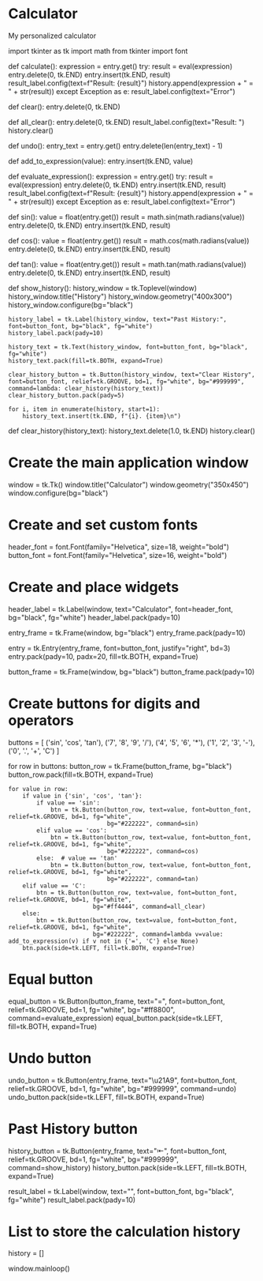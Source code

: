 # Calculator
My personalized calculator

import tkinter as tk
import math
from tkinter import font

def calculate():
    expression = entry.get()
    try:
        result = eval(expression)
        entry.delete(0, tk.END)
        entry.insert(tk.END, result)
        result_label.config(text=f"Result: {result}")
        history.append(expression + " = " + str(result))
    except Exception as e:
        result_label.config(text="Error")

def clear():
    entry.delete(0, tk.END)

def all_clear():
    entry.delete(0, tk.END)
    result_label.config(text="Result: ")
    history.clear()

def undo():
    entry_text = entry.get()
    entry.delete(len(entry_text) - 1)

def add_to_expression(value):
    entry.insert(tk.END, value)

def evaluate_expression():
    expression = entry.get()
    try:
        result = eval(expression)
        entry.delete(0, tk.END)
        entry.insert(tk.END, result)
        result_label.config(text=f"Result: {result}")
        history.append(expression + " = " + str(result))
    except Exception as e:
        result_label.config(text="Error")

def sin():
    value = float(entry.get())
    result = math.sin(math.radians(value))
    entry.delete(0, tk.END)
    entry.insert(tk.END, result)

def cos():
    value = float(entry.get())
    result = math.cos(math.radians(value))
    entry.delete(0, tk.END)
    entry.insert(tk.END, result)

def tan():
    value = float(entry.get())
    result = math.tan(math.radians(value))
    entry.delete(0, tk.END)
    entry.insert(tk.END, result)

def show_history():
    history_window = tk.Toplevel(window)
    history_window.title("History")
    history_window.geometry("400x300")
    history_window.configure(bg="black")

    history_label = tk.Label(history_window, text="Past History:", font=button_font, bg="black", fg="white")
    history_label.pack(pady=10)

    history_text = tk.Text(history_window, font=button_font, bg="black", fg="white")
    history_text.pack(fill=tk.BOTH, expand=True)

    clear_history_button = tk.Button(history_window, text="Clear History", font=button_font, relief=tk.GROOVE, bd=1, fg="white", bg="#999999", command=lambda: clear_history(history_text))
    clear_history_button.pack(pady=5)

    for i, item in enumerate(history, start=1):
        history_text.insert(tk.END, f"{i}. {item}\n")

def clear_history(history_text):
    history_text.delete(1.0, tk.END)
    history.clear()

# Create the main application window
window = tk.Tk()
window.title("Calculator")
window.geometry("350x450")
window.configure(bg="black")

# Create and set custom fonts
header_font = font.Font(family="Helvetica", size=18, weight="bold")
button_font = font.Font(family="Helvetica", size=16, weight="bold")

# Create and place widgets
header_label = tk.Label(window, text="Calculator", font=header_font, bg="black", fg="white")
header_label.pack(pady=10)

entry_frame = tk.Frame(window, bg="black")
entry_frame.pack(pady=10)

entry = tk.Entry(entry_frame, font=button_font, justify="right", bd=3)
entry.pack(pady=10, padx=20, fill=tk.BOTH, expand=True)

button_frame = tk.Frame(window, bg="black")
button_frame.pack(pady=10)

# Create buttons for digits and operators
buttons = [
    ('sin', 'cos', 'tan'),
    ('7', '8', '9', '/'),
    ('4', '5', '6', '*'),
    ('1', '2', '3', '-'),
    ('0', '.', '+', 'C')
]

for row in buttons:
    button_row = tk.Frame(button_frame, bg="black")
    button_row.pack(fill=tk.BOTH, expand=True)

    for value in row:
        if value in {'sin', 'cos', 'tan'}:
            if value == 'sin':
                btn = tk.Button(button_row, text=value, font=button_font, relief=tk.GROOVE, bd=1, fg="white",
                                bg="#222222", command=sin)
            elif value == 'cos':
                btn = tk.Button(button_row, text=value, font=button_font, relief=tk.GROOVE, bd=1, fg="white",
                                bg="#222222", command=cos)
            else:  # value == 'tan'
                btn = tk.Button(button_row, text=value, font=button_font, relief=tk.GROOVE, bd=1, fg="white",
                                bg="#222222", command=tan)
        elif value == 'C':
            btn = tk.Button(button_row, text=value, font=button_font, relief=tk.GROOVE, bd=1, fg="white",
                            bg="#ff4444", command=all_clear)
        else:
            btn = tk.Button(button_row, text=value, font=button_font, relief=tk.GROOVE, bd=1, fg="white",
                            bg="#222222", command=lambda v=value: add_to_expression(v) if v not in {'=', 'C'} else None)
        btn.pack(side=tk.LEFT, fill=tk.BOTH, expand=True)

# Equal button
equal_button = tk.Button(button_frame, text="=", font=button_font, relief=tk.GROOVE, bd=1, fg="white", bg="#ff8800", command=evaluate_expression)
equal_button.pack(side=tk.LEFT, fill=tk.BOTH, expand=True)

# Undo button
undo_button = tk.Button(entry_frame, text="\u21A9", font=button_font, relief=tk.GROOVE, bd=1, fg="white", bg="#999999", command=undo)
undo_button.pack(side=tk.LEFT, fill=tk.BOTH, expand=True)

# Past History button
history_button = tk.Button(entry_frame, text="⇤", font=button_font, relief=tk.GROOVE, bd=1, fg="white", bg="#999999", command=show_history)
history_button.pack(side=tk.LEFT, fill=tk.BOTH, expand=True)

result_label = tk.Label(window, text="", font=button_font, bg="black", fg="white")
result_label.pack(pady=10)

# List to store the calculation history
history = []

window.mainloop()
